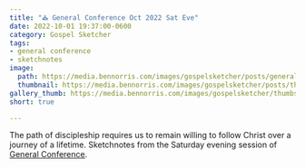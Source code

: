 ```yaml
---
title: "⛪️ General Conference Oct 2022 Sat Eve"
date: 2022-10-01 19:37:00-0600
category: Gospel Sketcher
tags:
- general conference
- sketchnotes
image: 
  path: https://media.bennorris.com/images/gospelsketcher/posts/general-conference-oct-2022-sat-eve.jpg
  thumbnail: https://media.bennorris.com/images/gospelsketcher/posts/thumbnails/general-conference-oct-2022-sat-eve.jpg
gallery_thumb: https://media.bennorris.com/images/gospelsketcher/thumbs/general-conference-oct-2022-sat-eve.jpg
short: true

---
```



The path of discipleship requires us to remain willing to follow Christ over a journey of a lifetime. Sketchnotes from the Saturday evening session of [General Conference](https://bennorris.com/tags/general-conference).



